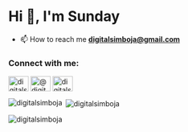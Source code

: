 <h1 align="left">Hi 👋, I'm Sunday</h1>

- 📫 How to reach me **digitalsimboja@gmail.com**

<h3 align="left">Connect with me:</h3>
<p align="left">
  <a href="https://twitter.com/digitalsimboja" target="blank"><img align="center" src="https://raw.githubusercontent.com/rahuldkjain/github-profile-readme-generator/master/src/images/icons/Social/twitter.svg" alt="digitalsimboja" height="30" width="40" /></a>
  <a href="https://hashnode.com/@digitalsimboja" target="blank"><img align="center" src="https://raw.githubusercontent.com/rahuldkjain/github-profile-readme-generator/master/src/images/icons/Social/hashnode.svg" alt="@digitalsimboja" height="30" width="40" /></a>
  <a href="https://www.hackerrank.com/digitalsimboja" target="blank"><img align="center" src="https://raw.githubusercontent.com/rahuldkjain/github-profile-readme-generator/master/src/images/icons/Social/hackerrank.svg" alt="digitalsimboja" height="30" width="40" /></a>
</p>



<p><img align="left" src="https://github-readme-stats.vercel.app/api/top-langs?username=digitalsimboja&show_icons=true&locale=en&layout=compact" alt="digitalsimboja" /></p>

<p>&nbsp;<img align="center" src="https://github-readme-stats.vercel.app/api?username=digitalsimboja&show_icons=true&locale=en" alt="digitalsimboja" /></p>

<p><img align="center" src="https://github-readme-streak-stats.herokuapp.com/?user=digitalsimboja&" alt="digitalsimboja" /></p>



